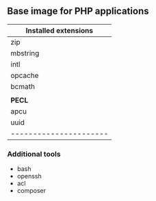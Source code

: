 ## Base image for PHP applications

| Installed extensions |
|----------------------|
| zip                  |
| mbstring             |
| intl                 |
| opcache              |
| bcmath               |
|                      |
| **PECL**             |
| apcu                 |
| uuid                 |
|----------------------|

### Additional tools
* bash
* openssh
* acl
* composer 
